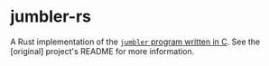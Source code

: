 # jumbler-rs

A Rust implementation of the [`jumbler` program written in C][jumbler-c]. See the [original] project's README for more
information.

<!--links-->

[jumbler-c]: https://github.com/linguini1/jumbler
